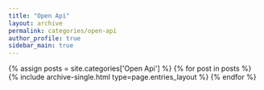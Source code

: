 ```yaml
---
title: "Open Api"
layout: archive
permalink: categories/open-api
author_profile: true
sidebar_main: true
---
```


{% assign posts = site.categories['Open Api'] %}
{% for post in posts %} {% include archive-single.html type=page.entries_layout %} {% endfor %}